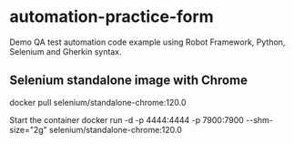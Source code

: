 # automation-practice-form
Demo QA test automation code example using Robot Framework, Python, Selenium and Gherkin syntax.

## Selenium standalone image with Chrome
docker pull selenium/standalone-chrome:120.0

Start the container
docker run -d -p 4444:4444 -p 7900:7900 --shm-size="2g" selenium/standalone-chrome:120.0